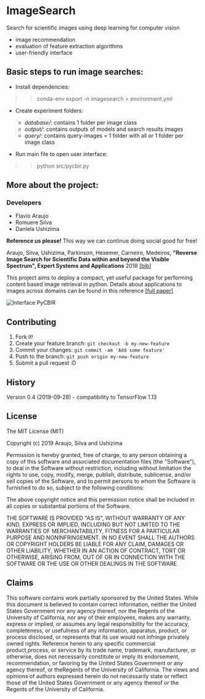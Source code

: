 # ImageSearch
Search for scientific images using deep learning for computer vision
- image recommendation
- evaluation of feature extraction algorithms
- user-friendly interface

## Basic steps to run image searches:

- Install dependencies:
>> conda-env export -n imagesearch > environment.yml

- Create experiment folders:
  - *database/*: contains 1 folder per image class
  - *output/*: contains outputs of models and search results images
  - *query/*: contains query-images = 1 folder with all or 1 folder per image class
  
- Run main file to open user interface:
>> python src/pycbir.py  

## More about the project:
### Developers
- Flavio Araujo
- Romuere Silva
- Daniela Ushizima

**Reference us please!** 
This way we can continue doing social good for free!

Araujo, Silva, Ushizima, Parkinson, Hexemer, Carneiro, Medeiros, **"Reverse Image Search for Scientific Data within and beyond the Visible Spectrum", Expert Systems and Applications** 2018 [[bib]](https://dblp.uni-trier.de/pers/hb/u/Ushizima:Daniela)

This project aims to deploy a compact, yet useful package for performing content based image retrieval in python. Details about applications to images across domains can be found in this reference [[full paper]](https://www.researchgate.net/publication/325554753_Reverse_image_search_for_scientific_data_within_and_beyond_the_visible_spectrum/figures?lo=1)

![Interface PyCBIR](https://www.researchgate.net/profile/Daniela_Ushizima/publication/325554753/figure/fig5/AS:645121762680833@1530820422808/pyCBIR-interface-retrieval-options-left-with-feature-extraction-searching-method.ppm)

## Contributing
 
1. Fork it!
2. Create your feature branch: `git checkout -b my-new-feature`
3. Commit your changes: `git commit -am 'Add some feature'`
4. Push to the branch: `git push origin my-new-feature`
5. Submit a pull request :D
 
## History
 
Version 0.4 (2019-09-28) - compatibility to TensorFlow 1.13
 

## License
 
The MIT License (MIT)

Copyright (c) 2019 Araujo, Silva and Ushizima

Permission is hereby granted, free of charge, to any person obtaining a copy of this software and associated documentation files (the "Software"), to deal in the Software without restriction, including without limitation the rights to use, copy, modify, merge, publish, distribute, sublicense, and/or sell copies of the Software, and to permit persons to whom the Software is furnished to do so, subject to the following conditions:

The above copyright notice and this permission notice shall be included in all copies or substantial portions of the Software.

THE SOFTWARE IS PROVIDED "AS IS", WITHOUT WARRANTY OF ANY KIND, EXPRESS OR IMPLIED, INCLUDING BUT NOT LIMITED TO THE WARRANTIES OF MERCHANTABILITY, FITNESS FOR A PARTICULAR PURPOSE AND NONINFRINGEMENT. IN NO EVENT SHALL THE AUTHORS OR COPYRIGHT HOLDERS BE LIABLE FOR ANY CLAIM, DAMAGES OR OTHER LIABILITY, WHETHER IN AN ACTION OF CONTRACT, TORT OR OTHERWISE, ARISING FROM, OUT OF OR IN CONNECTION WITH THE SOFTWARE OR THE USE OR OTHER DEALINGS IN THE SOFTWARE.

## Claims
This software contains work partially sponsored by the United States. While this document is believed to contain correct information, neither the United States Government nor any agency thereof, nor the Regents of the University of California, nor any of their employees, makes any warranty, express or implied, or assumes any legal responsibility for the accuracy, completeness, or usefulness of any information, apparatus, product, or process disclosed, or represents that its use would not infringe privately owned rights. Reference herein to any specific commercial product,process, or service by its trade name, trademark, manufacturer, or otherwise, does not necessarily constitute or imply its endorsement, recommendation, or favoring by the United States Government or any agency thereof, or theRegents of the University of California. The views and opinions of authors expressed herein do not necessarily state or reflect those of the United States Government or any agency thereof or the Regents of the University of California.
